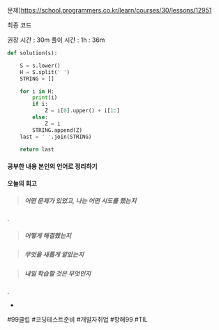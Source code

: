 문제]https://school.programmers.co.kr/learn/courses/30/lessons/12951

  최종 코드

  권장 시간 : 30m
  풀이 시간 : 1h : 36m



```python
def solution(s):

    S = s.lower()
    H = S.split(' ')
    STRING = []

    for i in H:
        print(i)
        if i:
            Z = i[0].upper() + i[1:]
        else:
            Z = i
        STRING.append(Z)
    last = ' '.join(STRING)
    
    return last

```

#### 공부한 내용 본인의 언어로 정리하기 ##
 

#### 오늘의 회고 


>##### 어떤 문제가 있었고, 나는 어떤 시도를 했는지
. 


>##### 어떻게 해결했는지
 

>##### 무엇을 새롭게 알았는지


>##### 내일 학습할 것은 무엇인지
. 



- 
  

 #99클럽 #코딩테스트준비 #개발자취업 #항해99 #TIL
